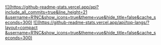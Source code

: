 [![](https://github-readme-stats.vercel.app/api?include_all_commits=true&line_height=21
&username=R1NC&show_icons=true&theme=vue&hide_title=false&cache_seconds=300)]()
[![](https://github-readme-stats.vercel.app/api/top-langs/?layout=compact
&username=R1NC&show_icons=true&theme=vue&hide_title=false&cache_seconds=300)]()
